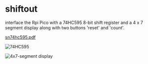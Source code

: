 # shiftout
interface the Rpi Pico with a 74HC595 8-bit shift register and a 4 x 7 segment display
along with two buttons 'reset' and 'count'.


[sn74hc595.pdf](https://github.com/grampastever/shiftout/files/7816747/sn74hc595.pdf)



![74HC595](https://user-images.githubusercontent.com/97183531/148265248-26c8f338-63d1-4467-88bc-0e8fdffdfeeb.png)



![4x7-segment display](https://user-images.githubusercontent.com/97183531/148264724-739f23a4-5019-47b6-9456-4350b356bf9d.jpg)

